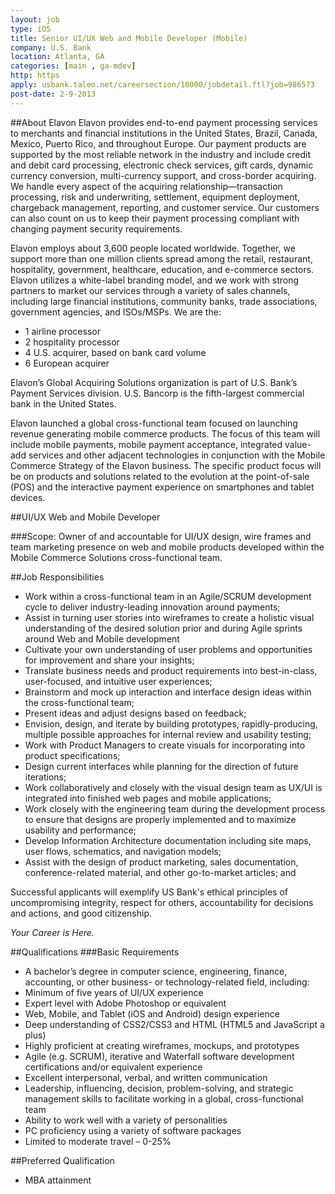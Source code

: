 ```yaml
---
layout: job
type: iOS
title: Senior UI/UX Web and Mobile Developer (Mobile)
company: U.S. Bank
location: Atlanta, GA
categories: [main , ga-mdev]
http: https
apply: usbank.taleo.net/careersection/10000/jobdetail.ftl?job=986573
post-date: 2-9-2013
---
```



##About Elavon
Elavon provides end-to-end payment processing services to merchants and financial institutions in the United States, Brazil, Canada, Mexico, Puerto Rico, and throughout Europe. Our payment products are supported by the most reliable network in the industry and include credit and debit card processing, electronic check services, gift cards, dynamic currency conversion, multi-currency support, and cross-border acquiring. We handle every aspect of the acquiring relationship—transaction processing, risk and underwriting, settlement, equipment deployment, chargeback management, reporting, and customer service. Our customers can also count on us to keep their payment processing compliant with changing payment security requirements.
 
Elavon employs about 3,600 people located worldwide. Together, we support more than one million clients spread among the retail, restaurant, hospitality, government, healthcare, education, and e-commerce sectors. Elavon utilizes a white-label branding model, and we work with strong partners to market our services through a variety of sales channels, including large financial institutions, community banks, trade associations, government agencies, and ISOs/MSPs. We are the:
 
* 1 airline processor
* 2 hospitality processor
* 4 U.S. acquirer, based on bank card volume
* 6 European acquirer
 
Elavon’s Global Acquiring Solutions organization is part of U.S. Bank’s Payment Services division. U.S. Bancorp is the fifth-largest commercial bank in the United States.
 
 
Elavon launched a global cross-functional team focused on launching revenue generating mobile commerce products. The focus of this team will include mobile payments, mobile payment acceptance, integrated value-add services and other adjacent technologies in conjunction with the Mobile Commerce Strategy of the Elavon business.  The specific product focus will be on products and solutions related to the evolution at the point-of-sale (POS) and the interactive payment experience on smartphones and tablet devices.
 
##UI/UX Web and Mobile Developer
 
###Scope: 
Owner of and accountable for UI/UX design, wire frames and team marketing presence on web and mobile products developed within the Mobile Commerce Solutions cross-functional team.

##Job Responsibilities
* Work within a cross-functional team in an Agile/SCRUM development cycle to deliver industry-leading innovation around payments;
* Assist in turning user stories into wireframes to create a holistic visual understanding of the desired solution prior and during Agile sprints around Web and Mobile development
* Cultivate your own understanding of user problems and opportunities for improvement and share your insights;
* Translate business needs and product requirements into best-in-class, user-focused, and intuitive user experiences;
* Brainstorm and mock up interaction and interface design ideas within the cross-functional team;
* Present ideas and adjust designs based on feedback;
* Envision, design, and iterate by building prototypes, rapidly-producing, multiple possible approaches for internal review and usability testing;
* Work with Product Managers to create visuals for incorporating into product specifications;
* Design current interfaces while planning for the direction of future iterations;
* Work collaboratively and closely with the visual design team as UX/UI is integrated into finished web pages and mobile applications;
* Work closely with the engineering team during the development process to ensure that designs are properly implemented and to maximize usability and performance;
* Develop Information Architecture documentation including site maps, user flows, schematics, and navigation models;
* Assist with the design of product marketing, sales documentation, conference-related material, and other go-to-market articles; and

Successful applicants will exemplify US Bank's ethical principles of uncompromising integrity, respect for others, accountability for decisions and actions, and good citizenship.
 
*Your Career is Here.*

##Qualifications
###Basic Requirements

* A bachelor’s degree in computer science, engineering, finance, accounting, or other business- or technology-related field, including:
* Minimum of five years of UI/UX experience
* Expert level with Adobe Photoshop or equivalent
* Web, Mobile, and Tablet (iOS and Android) design experience
* Deep understanding of CSS2/CSS3 and HTML (HTML5 and JavaScript a plus)
* Highly proficient at creating wireframes, mockups, and prototypes
* Agile (e.g. SCRUM), iterative and Waterfall software development certifications and/or equivalent experience
* Excellent interpersonal, verbal, and written communication
* Leadership, influencing, decision, problem-solving, and strategic management skills to facilitate working in a global, cross-functional team
* Ability to work well with a variety of personalities
* PC proficiency using a variety of software packages
* Limited to moderate travel – 0-25%
 
##Preferred Qualification
* MBA attainment
